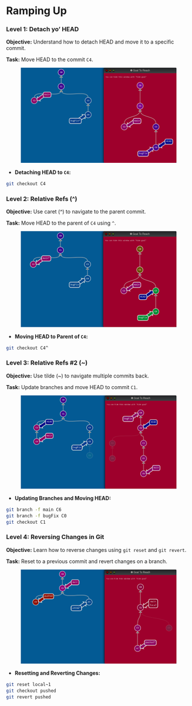 # Ramping Up

### Level 1: Detach yo’ HEAD

**Objective:** Understand how to detach HEAD and move it to a specific commit.

**Task:** Move HEAD to the commit `C4`.

<figure><img src=".gitbook/assets/ Ramping Up image 1.png" alt=""><figcaption></figcaption></figure>

* **Detaching HEAD to `C4`:**

```bash
git checkout C4
```

### Level 2: Relative Refs (^)

**Objective:** Use caret (^) to navigate to the parent commit.

**Task:** Move HEAD to the parent of `C4` using `^`.

<figure><img src=".gitbook/assets/ Ramping Up image 2.png" alt=""><figcaption></figcaption></figure>

* **Moving HEAD to Parent of `C4`:**

```bash
git checkout C4^
```

### Level 3: Relative Refs #2 (\~)

**Objective:** Use tilde (\~) to navigate multiple commits back.

**Task:** Update branches and move HEAD to commit `C1`.

<figure><img src=".gitbook/assets/ Ramping Up image 3.png" alt=""><figcaption></figcaption></figure>

* **Updating Branches and Moving HEAD:**

```bash
git branch -f main C6
git branch -f bugFix C0
git checkout C1
```

### Level 4: Reversing Changes in Git

**Objective:** Learn how to reverse changes using `git reset` and `git revert`.

**Task:** Reset to a previous commit and revert changes on a branch.

<figure><img src=".gitbook/assets/ Ramping Up image 4.png" alt=""><figcaption></figcaption></figure>

* **Resetting and Reverting Changes:**

```bash
git reset local~1
git checkout pushed
git revert pushed
```
